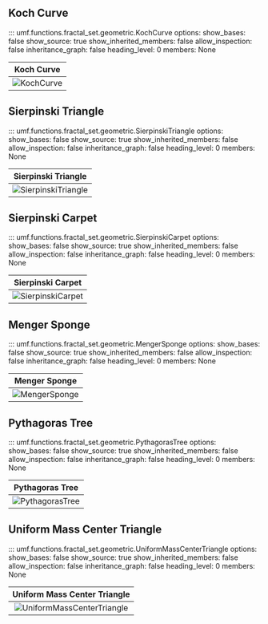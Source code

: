 ## Koch Curve

<!-- prettier-ignore -->
::: umf.functions.fractal_set.geometric.KochCurve
    options:
        show_bases: false
        show_source: true
        show_inherited_members: false
        allow_inspection: false
        inheritance_graph: false
        heading_level: 0
        members: None

|                    Koch Curve                     |
| :-----------------------------------------------: |
| ![KochCurve](../../../extra/images/KochCurve.png) |

## Sierpinski Triangle

<!-- prettier-ignore -->
::: umf.functions.fractal_set.geometric.SierpinskiTriangle
    options:
        show_bases: false
        show_source: true
        show_inherited_members: false
        allow_inspection: false
        inheritance_graph: false
        heading_level: 0
        members: None

|                         Sierpinski Triangle                         |
| :-----------------------------------------------------------------: |
| ![SierpinskiTriangle](../../../extra/images/SierpinskiTriangle.png) |

## Sierpinski Carpet

<!-- prettier-ignore -->
::: umf.functions.fractal_set.geometric.SierpinskiCarpet
    options:
        show_bases: false
        show_source: true
        show_inherited_members: false
        allow_inspection: false
        inheritance_graph: false
        heading_level: 0
        members: None

|                        Sierpinski Carpet                        |
| :-------------------------------------------------------------: |
| ![SierpinskiCarpet](../../../extra/images/SierpinskiCarpet.png) |

## Menger Sponge

<!-- prettier-ignore -->
::: umf.functions.fractal_set.geometric.MengerSponge
    options:
        show_bases: false
        show_source: true
        show_inherited_members: false
        allow_inspection: false
        inheritance_graph: false
        heading_level: 0
        members: None

|                      Menger Sponge                      |
| :-----------------------------------------------------: |
| ![MengerSponge](../../../extra/images/MengerSponge.png) |

## Pythagoras Tree

<!-- prettier-ignore -->
::: umf.functions.fractal_set.geometric.PythagorasTree
    options:
        show_bases: false
        show_source: true
        show_inherited_members: false
        allow_inspection: false
        inheritance_graph: false
        heading_level: 0
        members: None

|                       Pythagoras Tree                       |
| :---------------------------------------------------------: |
| ![PythagorasTree](../../../extra/images/PythagorasTree.png) |

## Uniform Mass Center Triangle

<!-- prettier-ignore -->
::: umf.functions.fractal_set.geometric.UniformMassCenterTriangle
    options:
        show_bases: false
        show_source: true
        show_inherited_members: false
        allow_inspection: false
        inheritance_graph: false
        heading_level: 0
        members: None

|                           Uniform Mass Center Triangle                            |
| :-------------------------------------------------------------------------------: |
| ![UniformMassCenterTriangle](../../../extra/images/UniformMassCenterTriangle.png) |
